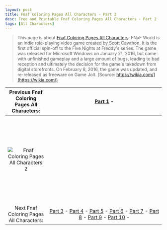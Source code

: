 ```yaml
---
layout: post
title: Fnaf Coloring Pages All Characters - Part 2
desc: Free and Printable Fnaf Coloring Pages All Characters - Part 2
tags: [All Characters]
---
```

> This page is about [Fnaf Coloring Pages All Characters](https://fnafcoloringpages.github.io/). FNaF World is an indie role-playing video game created by Scott Cawthon. It is the first official spin-off to the Five Nights at Freddy's series. The game was released for Microsoft Windows on January 21, 2016, but came with unfinished gameplay and a large amount of bugs, leading to bad reception and ultimately the decision for the game's takedown from digital storefronts. On February 8, 2016, the game was updated, and re-released as freeware on Game Jolt. [Source: https://wikia.com/](https://wikia.com/)

|Previous Fnaf Coloring Pages All Characters: |[Part 1](https://fnafcoloringpages.github.io/blog/Fnaf-Coloring-Pages-All-Characters-part-1) - |
|:-:|:-:|
|![Fnaf Coloring Pages All Characters 2](https://fnafcoloringpages.github.io/img/Fnaf-Coloring-Pages-All-Characters%20(2).jpg "Fnaf Coloring Pages All Characters 2")|<script async src="//pagead2.googlesyndication.com/pagead/js/adsbygoogle.js"></script><!-- Texxtonly --><ins class="adsbygoogle" style="display:inline-block;width:336px;height:280px" data-ad-client="ca-pub-6753140515841889" data-ad-slot="3207852233"></ins><script>(adsbygoogle = window.adsbygoogle \|\| []).push({}); </script>|
| Next Fnaf Coloring Pages All Characters: |[Part 3](https://fnafcoloringpages.github.io/blog/Fnaf-Coloring-Pages-All-Characters-part-3) - [Part 4](https://fnafcoloringpages.github.io/blog/Fnaf-Coloring-Pages-All-Characters-part-4) - [Part 5](https://fnafcoloringpages.github.io/blog/Fnaf-Coloring-Pages-All-Characters-part-5) - [Part 6](https://fnafcoloringpages.github.io/blog/Fnaf-Coloring-Pages-All-Characters-part-6) - [Part 7](https://fnafcoloringpages.github.io/blog/Fnaf-Coloring-Pages-All-Characters-part-7) - [Part 8](https://fnafcoloringpages.github.io/blog/Fnaf-Coloring-Pages-All-Characters-part-8) - [Part 9](https://fnafcoloringpages.github.io/blog/Fnaf-Coloring-Pages-All-Characters-part-9) - [Part 10](https://fnafcoloringpages.github.io/blog/Fnaf-Coloring-Pages-All-Characters-part-10) - |